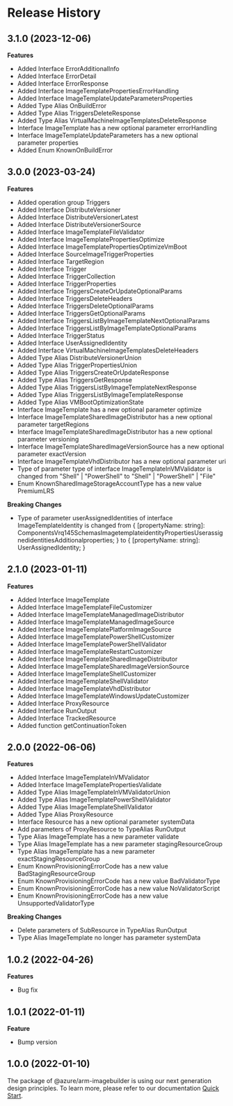 # Release History
    
## 3.1.0 (2023-12-06)
    
**Features**

  - Added Interface ErrorAdditionalInfo
  - Added Interface ErrorDetail
  - Added Interface ErrorResponse
  - Added Interface ImageTemplatePropertiesErrorHandling
  - Added Interface ImageTemplateUpdateParametersProperties
  - Added Type Alias OnBuildError
  - Added Type Alias TriggersDeleteResponse
  - Added Type Alias VirtualMachineImageTemplatesDeleteResponse
  - Interface ImageTemplate has a new optional parameter errorHandling
  - Interface ImageTemplateUpdateParameters has a new optional parameter properties
  - Added Enum KnownOnBuildError
    
    
## 3.0.0 (2023-03-24)
    
**Features**

  - Added operation group Triggers
  - Added Interface DistributeVersioner
  - Added Interface DistributeVersionerLatest
  - Added Interface DistributeVersionerSource
  - Added Interface ImageTemplateFileValidator
  - Added Interface ImageTemplatePropertiesOptimize
  - Added Interface ImageTemplatePropertiesOptimizeVmBoot
  - Added Interface SourceImageTriggerProperties
  - Added Interface TargetRegion
  - Added Interface Trigger
  - Added Interface TriggerCollection
  - Added Interface TriggerProperties
  - Added Interface TriggersCreateOrUpdateOptionalParams
  - Added Interface TriggersDeleteHeaders
  - Added Interface TriggersDeleteOptionalParams
  - Added Interface TriggersGetOptionalParams
  - Added Interface TriggersListByImageTemplateNextOptionalParams
  - Added Interface TriggersListByImageTemplateOptionalParams
  - Added Interface TriggerStatus
  - Added Interface UserAssignedIdentity
  - Added Interface VirtualMachineImageTemplatesDeleteHeaders
  - Added Type Alias DistributeVersionerUnion
  - Added Type Alias TriggerPropertiesUnion
  - Added Type Alias TriggersCreateOrUpdateResponse
  - Added Type Alias TriggersGetResponse
  - Added Type Alias TriggersListByImageTemplateNextResponse
  - Added Type Alias TriggersListByImageTemplateResponse
  - Added Type Alias VMBootOptimizationState
  - Interface ImageTemplate has a new optional parameter optimize
  - Interface ImageTemplateSharedImageDistributor has a new optional parameter targetRegions
  - Interface ImageTemplateSharedImageDistributor has a new optional parameter versioning
  - Interface ImageTemplateSharedImageVersionSource has a new optional parameter exactVersion
  - Interface ImageTemplateVhdDistributor has a new optional parameter uri
  - Type of parameter type of interface ImageTemplateInVMValidator is changed from "Shell" | "PowerShell" to "Shell" | "PowerShell" | "File"
  - Enum KnownSharedImageStorageAccountType has a new value PremiumLRS

**Breaking Changes**

  - Type of parameter userAssignedIdentities of interface ImageTemplateIdentity is changed from {
        [propertyName: string]: ComponentsVrq145SchemasImagetemplateidentityPropertiesUserassignedidentitiesAdditionalproperties;
    } to {
        [propertyName: string]: UserAssignedIdentity;
    }
    
    
## 2.1.0 (2023-01-11)
    
**Features**

  - Added Interface ImageTemplate
  - Added Interface ImageTemplateFileCustomizer
  - Added Interface ImageTemplateManagedImageDistributor
  - Added Interface ImageTemplateManagedImageSource
  - Added Interface ImageTemplatePlatformImageSource
  - Added Interface ImageTemplatePowerShellCustomizer
  - Added Interface ImageTemplatePowerShellValidator
  - Added Interface ImageTemplateRestartCustomizer
  - Added Interface ImageTemplateSharedImageDistributor
  - Added Interface ImageTemplateSharedImageVersionSource
  - Added Interface ImageTemplateShellCustomizer
  - Added Interface ImageTemplateShellValidator
  - Added Interface ImageTemplateVhdDistributor
  - Added Interface ImageTemplateWindowsUpdateCustomizer
  - Added Interface ProxyResource
  - Added Interface RunOutput
  - Added Interface TrackedResource
  - Added function getContinuationToken
    
    
## 2.0.0 (2022-06-06)
    
**Features**

  - Added Interface ImageTemplateInVMValidator
  - Added Interface ImageTemplatePropertiesValidate
  - Added Type Alias ImageTemplateInVMValidatorUnion
  - Added Type Alias ImageTemplatePowerShellValidator
  - Added Type Alias ImageTemplateShellValidator
  - Added Type Alias ProxyResource
  - Interface Resource has a new optional parameter systemData
  - Add parameters of ProxyResource to TypeAlias RunOutput
  - Type Alias ImageTemplate has a new parameter validate
  - Type Alias ImageTemplate has a new parameter stagingResourceGroup
  - Type Alias ImageTemplate has a new parameter exactStagingResourceGroup
  - Enum KnownProvisioningErrorCode has a new value BadStagingResourceGroup
  - Enum KnownProvisioningErrorCode has a new value BadValidatorType
  - Enum KnownProvisioningErrorCode has a new value NoValidatorScript
  - Enum KnownProvisioningErrorCode has a new value UnsupportedValidatorType

**Breaking Changes**

  - Delete parameters of SubResource in TypeAlias RunOutput
  - Type Alias ImageTemplate no longer has parameter systemData
    
## 1.0.2 (2022-04-26)

**Features**

  - Bug fix

## 1.0.1 (2022-01-11)

**Feature**

  - Bump version
    
## 1.0.0 (2022-01-10)

The package of @azure/arm-imagebuilder is using our next generation design principles. To learn more, please refer to our documentation [Quick Start](https://aka.ms/azsdk/js/mgmt/quickstart).
